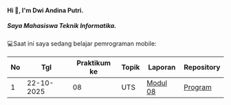 #### Hi 👋, I'm Dwi Andina Putri. 
##### Saya Mahasiswa Teknik Informatika.

💻Saat ini saya sedang belajar pemrograman mobile:

| No  | Tgl  | Praktikum ke  | Topik  | Laporan | Repository |
| ------------ | ------------ | ------------ | ------------ | ------------ | ------------ | 
|  1 | 22-10-2025  | 08  |  UTS | [Modul 08]("https://drive.google.com/drive/folders/1w1DeVd34vGMmTAEYEqQj8NQ2IZIlR1Tw?usp=drive_link" "UTS") | [Program](https://github.com/dwiandina08-oss/wisata_app) |
